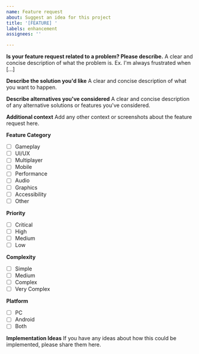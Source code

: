 ```yaml
---
name: Feature request
about: Suggest an idea for this project
title: '[FEATURE] '
labels: enhancement
assignees: ''

---
```


**Is your feature request related to a problem? Please describe.**
A clear and concise description of what the problem is. Ex. I'm always frustrated when [...]

**Describe the solution you'd like**
A clear and concise description of what you want to happen.

**Describe alternatives you've considered**
A clear and concise description of any alternative solutions or features you've considered.

**Additional context**
Add any other context or screenshots about the feature request here.

**Feature Category**
- [ ] Gameplay
- [ ] UI/UX
- [ ] Multiplayer
- [ ] Mobile
- [ ] Performance
- [ ] Audio
- [ ] Graphics
- [ ] Accessibility
- [ ] Other

**Priority**
- [ ] Critical
- [ ] High
- [ ] Medium
- [ ] Low

**Complexity**
- [ ] Simple
- [ ] Medium
- [ ] Complex
- [ ] Very Complex

**Platform**
- [ ] PC
- [ ] Android
- [ ] Both

**Implementation Ideas**
If you have any ideas about how this could be implemented, please share them here.
